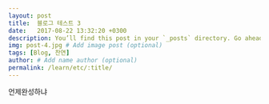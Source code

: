 ```yaml
---
layout: post
title:  블로그 테스트 3
date:   2017-08-22 13:32:20 +0300
description: You’ll find this post in your `_posts` directory. Go ahead and edit it and re-build the site to see your changes. # Add post description (optional)
img: post-4.jpg # Add image post (optional)
tags: [Blog, 찬연]
author: # Add name author (optional)
permalink: /learn/etc/:title/
---
```

언제완성하냐
